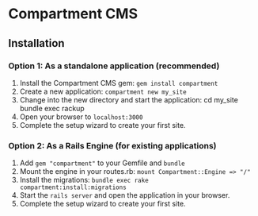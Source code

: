 # Compartment CMS

## Installation

### Option 1: As a standalone application (recommended)

1. Install the Compartment CMS gem: `gem install compartment`
2. Create a new application: `compartment new my_site`
3. Change into the new directory and start the application:
    cd my_site
    bundle exec rackup
4. Open your browser to `localhost:3000`
5. Complete the setup wizard to create your first site.

### Option 2: As a Rails Engine (for existing applications)

1. Add `gem "compartment"` to your Gemfile and `bundle`
2. Mount the engine in your routes.rb: `mount Compartment::Engine => "/"`
3. Install the migrations: `bundle exec rake compartment:install:migrations`
4. Start the `rails server` and open the application in your browser.
5. Complete the setup wizard to create your first site.